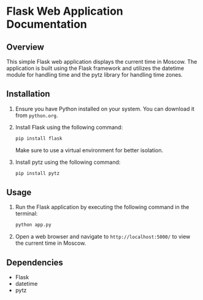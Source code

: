 # Flask Web Application Documentation

## Overview

This simple Flask web application displays the current time in Moscow.
The application is built using the Flask framework and utilizes
the datetime module for handling time and the pytz library for
handling time zones.

## Installation

1. Ensure you have Python installed on your system. You can download it from `python.org`.

2. Install Flask using the following command:

    ```bash
    pip install flask
    ```

   Make sure to use a virtual environment for better isolation.
3. Install pytz using the following command:

    ```bash
    pip install pytz
    ```

## Usage

1. Run the Flask application by executing the following command in the terminal:

    ```bash
    python app.py
    ```

2. Open a web browser and navigate to `http://localhost:5000/` to view the current time in Moscow.

## Dependencies

* Flask
* datetime
* pytz
